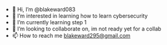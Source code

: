 - 👋 Hi, I’m @blakeward083
- 👀 I’m interested in learning how to learn cybersecurity
- 🌱 I’m currently learning step 1
- 💞️ I’m looking to collaborate on, im not ready yet for a collab
- 📫 How to reach me blakeward295@gmail.com




